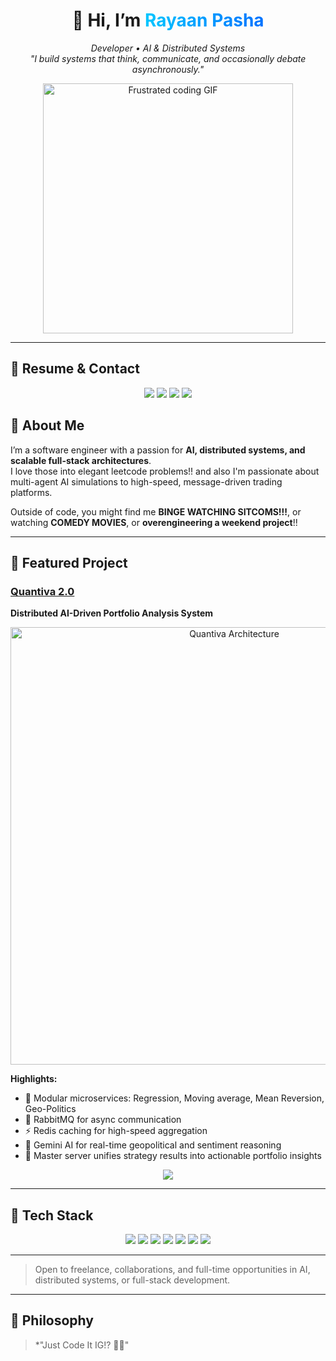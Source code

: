 <!-- HYPER-MODERN GITHUB PROFILE README -->

<h1 align="center">
  👋 Hi, I’m <span style="background: linear-gradient(to right, #00c6ff, #0072ff); -webkit-background-clip: text; color: transparent;">Rayaan Pasha</span>
</h1>

<p align="center">
  <em>Developer • AI & Distributed Systems</em><br/>
  <em>"I build systems that think, communicate, and occasionally debate asynchronously."</em>
</p>
<p align="center">
  <img src="https://media.giphy.com/media/v1.Y2lkPTc5MGI3NjExdmgwOGhuNzJ0enU4YWl3ZWF5Z3JmN2ZveHV4MGhlbWxsM2dkc2ZkeiZlcD12MV9naWZzX3NlYXJjaCZjdD1n/13HgwGsXF0aiGY/giphy.gif" width="400" alt="Frustrated coding GIF"/>
</p>

---

## 📜 Resume & Contact

<p align="center">
  <a href="https://drive.google.com/file/d/1HzaDMUrMIv_X_ffDYXj2j_F5iAnY43Q1/view?usp=sharing"><img src="https://img.shields.io/badge/Resume-Download-blue?style=for-the-badge&logo=adobeacrobat&logoColor=white"/></a>
  <a href="mailto:mdrayaanpasha@gmail.com"><img src="https://img.shields.io/badge/Email-Send%20Mail-red?style=for-the-badge&logo=gmail&logoColor=white"/></a>
  <a href="https://linkedin.com/in/mdrayaanpasha"><img src="https://img.shields.io/badge/LinkedIn-Connect-blue?style=for-the-badge&logo=linkedin&logoColor=white"/></a>
  <a href="https://rayaanpasha.vercel.app"><img src="https://img.shields.io/badge/Portfolio-View-ff69b4?style=for-the-badge&logo=about.me&logoColor=white"/></a>
</p>


## 💼 About Me

I’m a software engineer with a passion for **AI, distributed systems, and scalable full-stack architectures**.  
I love those into elegant leetcode problems!! and also I'm passionate about multi-agent AI simulations to high-speed, message-driven trading platforms.  

Outside of code, you might find me **BINGE WATCHING SITCOMS!!!**, or watching **COMEDY MOVIES**, or **overengineering a weekend project**!!

---

## 🚀 Featured Project

### [Quantiva 2.0](https://github.com/mdrayaanpasha/quantiva_2.0)  
**Distributed AI-Driven Portfolio Analysis System**

<p align="center">
  <a href="https://github.com/mdrayaanpasha/quantiva_2.0">
    <img width="700" src="https://github.com/user-attachments/assets/4f56c710-1c12-4c02-b0ae-975293d71bb3" alt="Quantiva Architecture"/>
  </a>
</p>

**Highlights:**
- 🧮 Modular microservices: Regression, Moving average, Mean Reversion, Geo-Politics  
- 🔁 RabbitMQ for async communication  
- ⚡ Redis caching for high-speed aggregation  
- 🤖 Gemini AI for real-time geopolitical and sentiment reasoning  
- 🧠 Master server unifies strategy results into actionable portfolio insights  

<p align="center">
  <a href="https://github.com/mdrayaanpasha/quantiva_2.0"><img src="https://img.shields.io/badge/View_Project-blue?style=for-the-badge&logo=github&logoColor=white"/></a>
</p>

---

## 🧰 Tech Stack

<p align="center">
  <img src="https://img.shields.io/badge/Node.js-339933?style=for-the-badge&logo=node.js&logoColor=white"/>
  <img src="https://img.shields.io/badge/React-61DAFB?style=for-the-badge&logo=react&logoColor=white"/>
  <img src="https://img.shields.io/badge/TypeScript-3178C6?style=for-the-badge&logo=typescript&logoColor=white"/>
  <img src="https://img.shields.io/badge/PostgreSQL-316192?style=for-the-badge&logo=postgresql&logoColor=white"/>
  <img src="https://img.shields.io/badge/Redis-DC382D?style=for-the-badge&logo=redis&logoColor=white"/>
  <img src="https://img.shields.io/badge/RabbitMQ-FF6600?style=for-the-badge&logo=rabbitmq&logoColor=white"/>
  <img src="https://img.shields.io/badge/GeminiAI-purple?style=for-the-badge&logo=google&logoColor=white"/>
</p>

---


> Open to freelance, collaborations, and full-time opportunities in AI, distributed systems, or full-stack development.

---

## 🌟 Philosophy

> *"Just Code It IG!? 😵‍💫"
